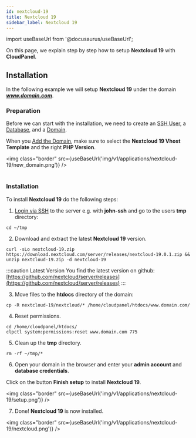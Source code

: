 ```yaml
---
id: nextcloud-19
title: Nextcloud 19
sidebar_label: Nextcloud 19
---
```


import useBaseUrl from '@docusaurus/useBaseUrl';

On this page, we explain step by step how to setup **Nextcloud 19** with **CloudPanel**.

## Installation

In the following example we will setup **Nextcloud 19** under the domain ***www.domain.com***.

### Preparation

Before we can start with the installation, we need to create an [SSH User](users#adding-a-user), a [Database](databases#adding-a-database), and a [Domain](domains#adding-a-domain).

When you [Add the Domain](domains#adding-a-domain), make sure to select the **Nextcloud 19 Vhost Template** and the right **PHP Version**.

<img class="border" src={useBaseUrl('img/v1/applications/nextcloud-19/new_domain.png')} /> <br /><br />

### Installation

To install **Nextcloud 19** do the following steps:

1. [Login via SSH](users#ssh-login) to the server e.g. with **john-ssh** and go to the users **tmp** directory:

```
cd ~/tmp
```

2. Download and extract the latest **Nextcloud 19** version.

```
curl -sLo nextcloud-19.zip https://download.nextcloud.com/server/releases/nextcloud-19.0.1.zip && unzip nextcloud-19.zip -d nextcloud-19
```

:::caution Latest Version
You find the latest version on github: [https://github.com/nextcloud/server/releases](https://github.com/nextcloud/server/releases)
:::

3. Move files to the **htdocs** directory of the domain:

```
cp -R nextcloud-19/nextcloud/* /home/cloudpanel/htdocs/www.domain.com/
```

4. Reset permissions.

```
cd /home/cloudpanel/htdocs/
clpctl system:permissions:reset www.domain.com 775
```

5. Clean up the **tmp** directory.

```
rm -rf ~/tmp/*
```

6. Open your domain in the browser and enter your **admin account** and **database credentials**.

Click on the button **Finish setup** to install **Nextcloud 19**.

<img class="border" src={useBaseUrl('img/v1/applications/nextcloud-19/setup.png')} />

7. Done! **Nextcloud 19** is now installed.

<img class="border" src={useBaseUrl('img/v1/applications/nextcloud-19/nextcloud.png')} />



